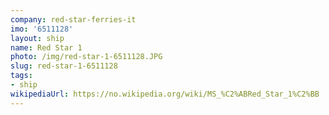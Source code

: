 ```yaml
---
company: red-star-ferries-it
imo: '6511128'
layout: ship
name: Red Star 1
photo: /img/red-star-1-6511128.JPG
slug: red-star-1-6511128
tags:
- ship
wikipediaUrl: https://no.wikipedia.org/wiki/MS_%C2%ABRed_Star_1%C2%BB
---
```

